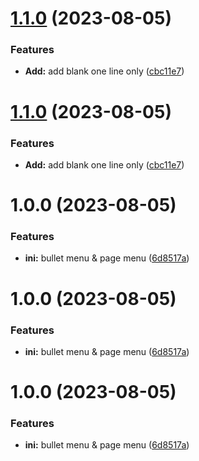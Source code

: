 # [1.1.0](https://github.com/YU000jp/logseq-plugin-blank-line/compare/v1.0.0...v1.1.0) (2023-08-05)


### Features

* **Add:** add blank one line only ([cbc11e7](https://github.com/YU000jp/logseq-plugin-blank-line/commit/cbc11e72d84ff26a024840a80e932b06692b55bc))

# [1.1.0](https://github.com/YU000jp/logseq-plugin-blank-line/compare/v1.0.0...v1.1.0) (2023-08-05)


### Features

* **Add:** add blank one line only ([cbc11e7](https://github.com/YU000jp/logseq-plugin-blank-line/commit/cbc11e72d84ff26a024840a80e932b06692b55bc))

# 1.0.0 (2023-08-05)


### Features

* **ini:** bullet menu & page menu ([6d8517a](https://github.com/YU000jp/logseq-plugin-blank-line/commit/6d8517a17dd83109e94db29e63d67046f6dd0425))

# 1.0.0 (2023-08-05)


### Features

* **ini:** bullet menu & page menu ([6d8517a](https://github.com/YU000jp/logseq-plugin-blank-line/commit/6d8517a17dd83109e94db29e63d67046f6dd0425))

# 1.0.0 (2023-08-05)


### Features

* **ini:** bullet menu & page menu ([6d8517a](https://github.com/YU000jp/logseq-plugin-blank-line/commit/6d8517a17dd83109e94db29e63d67046f6dd0425))
